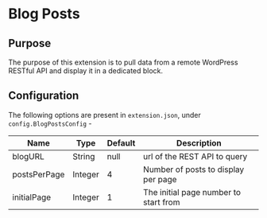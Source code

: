 # Blog Posts

## Purpose
The purpose of this extension is to pull data from a remote WordPress RESTful API and display it in a dedicated block.

## Configuration

The following options are present in `extension.json`, under `config.BlogPostsConfig` -

| Name         | Type    | Default | Description
|--------------|---------|---------|-------------
| blogURL      | String  | null    | url of the REST API to query
| postsPerPage | Integer | 4       | Number of posts to display per page
| initialPage  | Integer | 1       | The initial page number to start from
